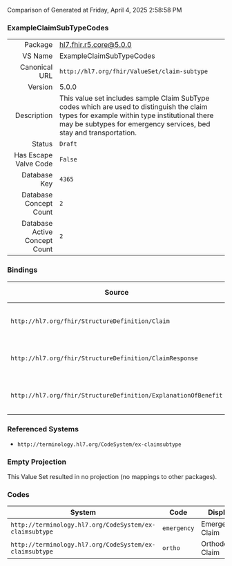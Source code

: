 Comparison of 
Generated at Friday, April 4, 2025 2:58:58 PM

### ExampleClaimSubTypeCodes

|      |     |
| ---: | --- |
| Package | hl7.fhir.r5.core@5.0.0 |
| VS Name | ExampleClaimSubTypeCodes |
| Canonical URL | `http://hl7.org/fhir/ValueSet/claim-subtype` |
| Version | 5.0.0 |
| Description | This value set includes sample Claim SubType codes which are used to distinguish the claim types for example within type institutional there may be subtypes for emergency services, bed stay and transportation. |
| Status | `Draft` |
| Has Escape Valve Code | `False` |
| Database Key | `4365` |
| Database Concept Count | `2` |
| Database Active Concept Count | `2` |
### Bindings

| Source | Element | Binding | Strength | Element Short |
| ------ | ------- | ------- | -------- | ------------- |
| `http://hl7.org/fhir/StructureDefinition/Claim` | `Claim.subType` | `http://hl7.org/fhir/ValueSet/claim-subtype` | `Example` | More granular claim type |
| `http://hl7.org/fhir/StructureDefinition/ClaimResponse` | `ClaimResponse.subType` | `http://hl7.org/fhir/ValueSet/claim-subtype` | `Example` | More granular claim type |
| `http://hl7.org/fhir/StructureDefinition/ExplanationOfBenefit` | `ExplanationOfBenefit.subType` | `http://hl7.org/fhir/ValueSet/claim-subtype` | `Example` | More granular claim type |

### Referenced Systems

* `http://terminology.hl7.org/CodeSystem/ex-claimsubtype`
### Empty Projection

This Value Set resulted in no projection (no mappings to other packages).

### Codes

| System | Code | Display |
| ------ | ---- | ------- |
| `http://terminology.hl7.org/CodeSystem/ex-claimsubtype` | `emergency` | Emergency Claim |
| `http://terminology.hl7.org/CodeSystem/ex-claimsubtype` | `ortho` | Orthodontic Claim |
